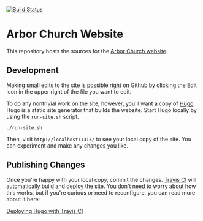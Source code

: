 [![Build Status](https://travis-ci.org/arborchurch/arbor-web.svg?branch=master)](https://travis-ci.org/arborchurch/arbor-web)

# Arbor Church Website

This repository hosts the sources for the [Arbor Church website](https://www.arborchurchnw.org/). 

## Development

Making small edits to the site is possible right on Github by clicking the Edit icon in the upper right of the file you want to edit.

To do any nontrivial work on the site, however, you'll want a copy of [Hugo](https://gohugo.io). Hugo is a static site generator that builds the website. Start Hugo locally by using the `run-site.sh` script.

    ./run-site.sh

Then, visit `http://localhost:1313/` to see your local copy of the site. You can experiment and make any changes you like. 

## Publishing Changes

Once you're happy with your local copy, commit the changes. [Travis CI](https://travis-ci.org/) will automatically build and deploy the site. You don't need to worry about how this works, but if you're curious or need to reconfigure, you can read more about it here:

[Deploying Hugo with Travis CI](https://jmcphers.github.io/hugo/web/development/2016/11/09/hugo-and-travis.html)

